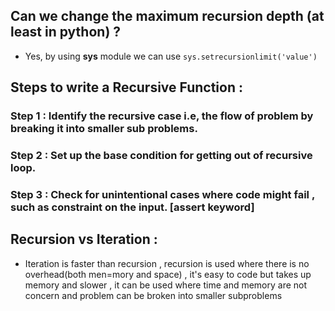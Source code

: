 ## Can we change the maximum recursion depth (at least in python) ?
- Yes, by using **sys** module we can use `sys.setrecursionlimit('value')`

## Steps to write a Recursive Function :

 ### Step 1 : Identify the recursive case i.e, the flow of problem by breaking it into smaller sub problems.
 ### Step 2 : Set up the base condition for getting out of recursive loop.
 ### Step 3 : Check for unintentional cases where code might fail , such  as constraint on the input. [assert keyword]

## Recursion vs Iteration :
- Iteration is faster than recursion , recursion is used where there is no overhead(both men=mory and space) , it's easy to code but takes up memory and slower , it can be used where time and memory are not concern and problem can be broken into smaller subproblems
